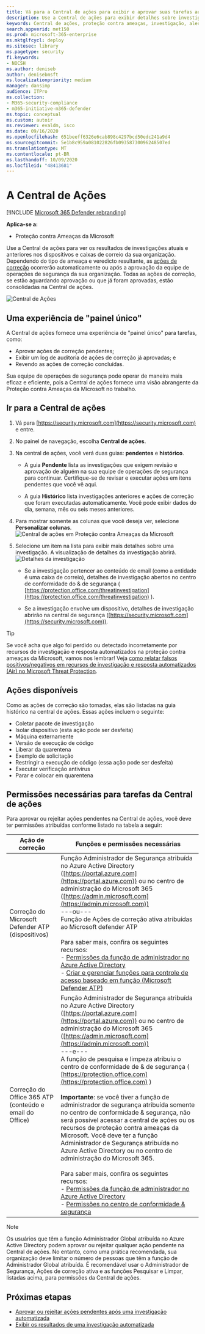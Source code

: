 ```yaml
---
title: Vá para a Central de ações para exibir e aprovar suas tarefas automatizadas de investigação e correção
description: Use a Central de ações para exibir detalhes sobre investigação automatizada e aprovar ações pendentes
keywords: Central de ações, proteção contra ameaças, investigação, alerta, pendente, automatizado, detecção
search.appverid: met150
ms.prod: microsoft-365-enterprise
ms.mktglfcycl: deploy
ms.sitesec: library
ms.pagetype: security
f1.keywords:
- NOCSH
ms.author: deniseb
author: denisebmsft
ms.localizationpriority: medium
manager: dansimp
audience: ITPro
ms.collection:
- M365-security-compliance
- m365-initiative-m365-defender
ms.topic: conceptual
ms.custom: autoir
ms.reviewer: evaldm, isco
ms.date: 09/16/2020
ms.openlocfilehash: 651beeff6326e6cab898c4297bcd50edc241a9d4
ms.sourcegitcommit: 5e1b8c959a081022826fb09358730096248507ed
ms.translationtype: MT
ms.contentlocale: pt-BR
ms.lasthandoff: 10/09/2020
ms.locfileid: "48413681"
---
```

# <a name="the-action-center"></a>A Central de Ações

[!INCLUDE [Microsoft 365 Defender rebranding](../includes/microsoft-defender.md)]


**Aplica-se a:**
- Proteção contra Ameaças da Microsoft

Use a Central de ações para ver os resultados de investigações atuais e anteriores nos dispositivos e caixas de correio da sua organização. Dependendo do tipo de ameaça e veredicto resultante, as [ações de correção](https://docs.microsoft.com/microsoft-365/security/mtp/mtp-remediation-actions) ocorrerão automaticamente ou após a aprovação da equipe de operações de segurança da sua organização. Todas as ações de correção, se estão aguardando aprovação ou que já foram aprovadas, estão consolidadas na Central de ações. 

![Central de Ações](../../media/air-actioncenter.png)

## <a name="a-single-pane-of-glass-experience"></a>Uma experiência de "painel único"

A Central de ações fornece uma experiência de "painel único" para tarefas, como:
- Aprovar ações de correção pendentes;
- Exibir um log de auditoria de ações de correção já aprovadas; e
- Revendo as ações de correção concluídas.

Sua equipe de operações de segurança pode operar de maneira mais eficaz e eficiente, pois a Central de ações fornece uma visão abrangente da Proteção contra Ameaças da Microsoft no trabalho.

## <a name="go-to-the-action-center"></a>Ir para a Central de ações

1. Vá para [https://security.microsoft.com](https://security.microsoft.com) e entre. 

2. No painel de navegação, escolha **Central de ações**. 

3. Na central de ações, você verá duas guias: **pendentes** e **histórico**.

    - A guia **Pendente** lista as investigações que exigem revisão e aprovação de alguém na sua equipe de operações de segurança para continuar. Certifique-se de revisar e executar ações em itens pendentes que você vê aqui.

    - A guia **Histórico** lista investigações anteriores e ações de correção que foram executadas automaticamente. Você pode exibir dados do dia, semana, mês ou seis meses anteriores.

4. Para mostrar somente as colunas que você deseja ver, selecione **Personalizar colunas**.<br/>![Central de ações em Proteção contra Ameaças da Microsoft](../../media/mtp-action-center.png)

5. Selecione um item na lista para exibir mais detalhes sobre uma investigação. A visualização de detalhes da investigação abrirá.<br/>![Detalhes da investigação](../../media/mtp-air-investdetails.png)

    - Se a investigação pertencer ao conteúdo de email (como a entidade é uma caixa de correio), detalhes de investigação abertos no centro de conformidade do & de segurança ( [https://protection.office.com/threatinvestigation](https://protection.office.com/threatinvestigation) ). 

    - Se a investigação envolve um dispositivo, detalhes de investigação abrirão na central de segurança ([https://security.microsoft.com](https://security.microsoft.com)). 

> [!TIP]
> Se você acha que algo foi perdido ou detectado incorretamente por recursos de investigação e resposta automatizados na proteção contra ameaças da Microsoft, vamos nos lembrar! Veja [como relatar falsos positivos/negativos em recursos de investigação e resposta automatizados (Air) no Microsoft Threat Protection](mtp-autoir-report-false-positives-negatives.md).

## <a name="available-actions"></a>Ações disponíveis

Como as ações de correção são tomadas, elas são listadas na guia histórico na central de ações. Essas ações incluem o seguinte:

- Coletar pacote de investigação 
- Isolar dispositivo (esta ação pode ser desfeita) 
- Máquina externamente 
- Versão de execução de código 
- Liberar da quarentena 
- Exemplo de solicitação 
- Restringir a execução de código (essa ação pode ser desfeita) 
- Executar verificação antivírus 
- Parar e colocar em quarentena 

## <a name="required-permissions-for-action-center-tasks"></a>Permissões necessárias para tarefas da Central de ações

Para aprovar ou rejeitar ações pendentes na Central de ações, você deve ter permissões atribuídas conforme listado na tabela a seguir:

|Ação de correção |Funções e permissões necessárias |
|--|----|
|Correção do Microsoft Defender ATP (dispositivos) |Função Administrador de Segurança atribuída no Azure Active Directory ([https://portal.azure.com](https://portal.azure.com)) ou no centro de administração do Microsoft 365 ([https://admin.microsoft.com](https://admin.microsoft.com))<br/>---ou---<br/>Função de Ações de correção ativa atribuídas ao Microsoft defender ATP <br/> <br/> Para saber mais, confira os seguintes recursos: <br/>- [Permissões da função de administrador no Azure Active Directory](https://docs.microsoft.com/azure/active-directory/users-groups-roles/directory-assign-admin-roles)<br/>- [Criar e gerenciar funções para controle de acesso baseado em função (Microsoft Defender ATP)](https://docs.microsoft.com/windows/security/threat-protection/microsoft-defender-atp/user-roles)  |
|Correção do Office 365 ATP (conteúdo e email do Office)  |Função Administrador de Segurança atribuída no Azure Active Directory ([https://portal.azure.com](https://portal.azure.com)) ou no centro de administração do Microsoft 365 ([https://admin.microsoft.com](https://admin.microsoft.com))<br/>---e--- <br/>A função de pesquisa e limpeza atribuiu o centro de conformidade de & de segurança ( [https://protection.office.com](https://protection.office.com) ) <br/><br/>**Importante**: se você tiver a função de administrador de segurança atribuída somente no centro de conformidade & segurança, não será possível acessar a central de ações ou os recursos de proteção contra ameaças da Microsoft. Você deve ter a função Administrador de Segurança atribuída no Azure Active Directory ou no centro de administração do Microsoft 365. <br/><br/>Para saber mais, confira os seguintes recursos: <br/>- [Permissões da função de administrador no Azure Active Directory](https://docs.microsoft.com/azure/active-directory/users-groups-roles/directory-assign-admin-roles)<br/>- [Permissões no centro de conformidade & segurança](https://docs.microsoft.com/microsoft-365/security/office-365-security/permissions-in-the-security-and-compliance-center) |

> [!NOTE]
> Os usuários que têm a função Administrador Global atribuída no Azure Active Directory podem aprovar ou rejeitar qualquer ação pendente na Central de ações. No entanto, como uma prática recomendada, sua organização deve limitar o número de pessoas que têm a função de Administrador Global atribuída. É recomendável usar o Administrador de Segurança, Ações de correção ativa e as funções Pesquisar e Limpar, listadas acima, para permissões da Central de ações.

## <a name="next-steps"></a>Próximas etapas 

- [Aprovar ou rejeitar ações pendentes após uma investigação automatizada](mtp-autoir-actions.md)
- [Exibir os resultados de uma investigação automatizada](mtp-autoir-results.md)

